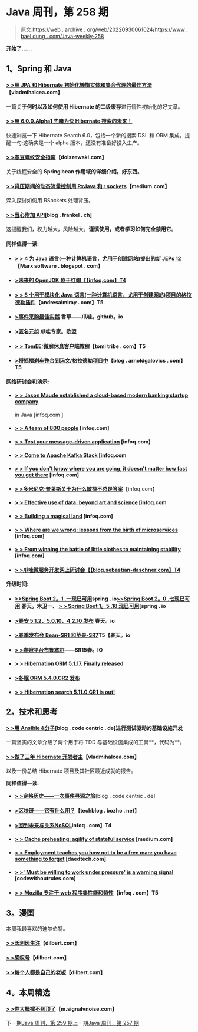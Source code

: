# Java 周刊，第 258 期

> 原文:[https://web . archive . org/web/20220930061024/https://www . bael dung . com/Java-weekly-258](https://web.archive.org/web/20220930061024/https://www.baeldung.com/java-weekly-258)

**开始了……**

## **1。Spring 和 Java**

#### [**> >用 JPA 和 Hibernate 初始化懒惰实体和集合代理的最佳方法**](https://web.archive.org/web/20220526041212/https://vladmihalcea.com/initialize-lazy-proxies-collections-jpa-hibernate/)【vladmihalcea.com】

一篇关于**何时以及如何使用 Hibernate 的二级缓存**进行惰性初始化的好文章。

#### [**> >用 6.0.0.Alpha1 先睹为快 Hibernate 搜索的未来！**](https://web.archive.org/web/20220526041212/http://in.relation.to/2018/11/29/hibernate-search-6-0-0-Alpha1/)

快速浏览一下 Hibernate Search 6.0，包括一个新的搜索 DSL 和 ORM 集成。提醒一句:这确实是一个 alpha 版本，还没有准备好投入生产。

#### [**> >春豆螺纹安全指南**](https://web.archive.org/web/20220526041212/http://dolszewski.com/spring/spring-bean-thread-safety-guide/)【dolszewski.com】

关于线程安全的 **Spring bean 作用域的详细介绍。好东西。**

#### [**> >背压期间的动态流量控制用 RxJava 和 r sockets**](https://web.archive.org/web/20220526041212/https://medium.com/@lahtela/dynamic-flow-control-during-backpressure-with-rxjava-and-rsockets-41e369cda122)【medium.com】

深入探讨如何用 RSockets 处理背压。

#### [**> >当心附加 API**](https://web.archive.org/web/20220526041212/https://blog.frankel.ch/jvm-security/4/)[blog . frankel . ch]

这提醒我们，权力越大，风险越大。**谨慎使用，或者学习如何完全禁用它**。

#### **同样值得一读:**

*   #### [**> > 4 为 Java 语言(一种计算机语言，尤用于创建网站)提出的新 JEPs 12**](https://web.archive.org/web/20220526041212/https://marxsoftware.blogspot.com/2018/11/5-new-jeps-proposed-for-java-12.html)【Marx software . blogspot . com】

*   #### [**>未来的 OpenJDK 位于红帽**【【infoq.com】T4](https://web.archive.org/web/20220526041212/https://www.infoq.com/news/2018/11/red-hat-openjdk-gc-Nov18)

*   #### [**> > 5 个用于模块化 Java 语言(一种计算机语言，尤用于创建网站)项目的格拉德勒插件**](https://web.archive.org/web/20220526041212/http://andresalmiray.com/5-gradle-plugins-for-working-with-modular-java-projects/)【andresalmiray . com】T5

*   #### [**>事件采购最佳实践**](https://web.archive.org/web/20220526041212/https://vanilla-java.github.io/2018/11/28/Best-practices-for-Event-Sourcing.html) 香草——爪哇。github。io

*   #### [**>匿名元组**](https://web.archive.org/web/20220526041212/https://www.javaspecialists.eu/archive/Issue263.html) 爪哇专家。欧盟

*   #### [**> > TomEE:微廓休息客户端教程**](https://web.archive.org/web/20220526041212/https://www.tomitribe.com/blog/tomee-a-tutorial-on-microprofile-rest-client/)【tomi tribe . com】T5

*   #### [**>将摇摆刹车整合到玛文/格拉德勒项目中**](https://web.archive.org/web/20220526041212/https://blog.arnoldgalovics.com/integrating-swagger-brake-into-maven-gradle-projects/)【blog . arnoldgalovics . com】T5

#### **网络研讨会和演示:**

*   #### [**> > Jason Maude established a cloud-based modern banking startup company**](https://web.archive.org/web/20220526041212/https://www.infoq.com/podcasts/cloud-based-banking-startup-java)

    in Java [infoq.com ]
*   #### [**> > A team of 800 people**](https://web.archive.org/web/20220526041212/https://www.infoq.com/presentations/tfs-vsts-agile-culture) [infoq.com]

*   #### [**> > Test your message-driven application**](https://web.archive.org/web/20220526041212/https://www.infoq.com/presentations/testing-events-integration-messages) [infoq.com]

*   #### [**> > Come to Apache Kafka Stack**](https://web.archive.org/web/20220526041212/https://www.infoq.com/presentations/spring-kafka) [infoq.com

*   #### [**> > If you don't know where you are going, it doesn't matter how fast you get there**](https://web.archive.org/web/20220526041212/https://www.infoq.com/presentations/outcome-project-management) [infoq.com]

*   [**> >多米尼克·普莱斯关于为什么敏捷不总是答案**](https://web.archive.org/web/20220526041212/https://www.infoq.com/podcasts/agile-is-not-always-the-answer)【infoq.com】
*   #### [**> > Effective use of data: beyond art and science**](https://web.archive.org/web/20220526041212/https://www.infoq.com/presentations/data-techniques) [infoq.com

*   #### [**> > Building a magical land**](https://web.archive.org/web/20220526041212/https://www.infoq.com/presentations/ai-best-practices) [infoq.com]

*   #### [**> > Where are we wrong: lessons from the birth of microservices**](https://web.archive.org/web/20220526041212/https://www.infoq.com/presentations/google-microservices) [infoq.com]

*   #### [**> > From winning the battle of little clothes to maintaining stability**](https://web.archive.org/web/20220526041212/https://www.infoq.com/presentations/microservices-pitfalls-lessons) [infoq.com]

*   #### [**> >爪哇微服务开发网上研讨会**【【blog.sebastian-daschner.com】T4](https://web.archive.org/web/20220526041212/https://blog.sebastian-daschner.com/entries/microservices-java-webinar)

**升级时间:**

*   #### [**>>Spring Boot 2。1 .一现已可用**](https://web.archive.org/web/20220526041212/https://spring.io/blog/2018/11/30/spring-boot-2-1-1-available-now)spring . io[**>>Spring Boot 2。0 .七现已可用**](https://web.archive.org/web/20220526041212/https://spring.io/blog/2018/11/30/spring-boot-2-0-7-available-now) 春天。木卫一、 [**> > Spring Boot 1。5 .18 现已可用**](https://web.archive.org/web/20220526041212/https://spring.io/blog/2018/11/29/spring-boot-1-5-18-available-now)[spring . io

*   #### [**>春安 5.1.2、5.0.10、4.2.10 发布**](https://web.archive.org/web/20220526041212/https://spring.io/blog/2018/11/29/spring-security-5-1-2-5-0-10-4-2-10-released) 春天。io

*   #### [**>春季发布会 Bean-SR1 和苹果-SR7**](https://web.archive.org/web/20220526041212/https://spring.io/blog/2018/11/30/spring-session-bean-sr1-and-apple-sr7-released)T5【春天。io

*   #### [**> >春娥平台布鲁塞尔**](https://web.archive.org/web/20220526041212/https://spring.io/blog/2018/11/29/spring-io-platform-brussels-sr15)——SR15春。IO

*   #### [**> > Hibernation ORM 5.1.17\. Finally released**](https://web.archive.org/web/20220526041212/http://in.relation.to/2018/11/28/hibernate-orm-5117-final-release/)

*   #### [**>冬眠 ORM 5.4.0.CR2 发布**](https://web.archive.org/web/20220526041212/http://in.relation.to/2018/11/29/hibernate-orm-540-cr2-out/)

*   #### [**> > Hibernation search 5.11.0.CR1 is out!**](https://web.archive.org/web/20220526041212/http://in.relation.to/2018/12/05/hibernate-search-5-11-0-CR1/)

## **2。技术和思考**

#### [**> >用 Ansible &分子**](https://web.archive.org/web/20220526041212/https://blog.codecentric.de/en/2018/12/test-driven-infrastructure-ansible-molecule/)[blog . code centric . de]进行测试驱动的基础设施开发

一篇坚实的文章介绍了两个用于将 TDD 与基础设施集成的工具**，代码为**。

#### [**> >做了三年 Hibernate 开发者主**](https://web.archive.org/web/20220526041212/https://vladmihalcea.com/three-years-hibernate-developer-advocate/)【vladmihalcea.com】

以及一份总结 Hibernate 项目及其社区最近成就的报告。

**同样值得一读:**

*   [**> >定格历史——一次事件寻源之旅**](https://web.archive.org/web/20220526041212/https://blog.codecentric.de/en/2018/11/fixing-history-an-event-sourcing-journey/)[blog . code centric . de]
*   #### [**>区块链——它有什么用？**](https://web.archive.org/web/20220526041212/https://techblog.bozho.net/blockchain-what-is-it-good-for-slides/)【techblog . bozho . net】

*   #### [**>回到未来与关系**NoSQL](https://web.archive.org/web/20220526041212/https://www.infoq.com/articles/relational-nosql-fauna)infoq . com】T4

*   #### [**> > Cache preheating: agility of stateful service**](https://web.archive.org/web/20220526041212/https://medium.com/netflix-techblog/cache-warming-agility-for-a-stateful-service-2d3b1da82642) [medium.com]

*   #### [**> > Employment teaches you how not to be a free man: you have something to forget**](https://web.archive.org/web/20220526041212/https://daedtech.com/employment-teaches-you-how-not-to-be-a-free-agent-you-have-stuff-to-unlearn/) [daedtech.com]

*   #### [**> >' Must be willing to work under pressure' is a warning signal**](https://web.archive.org/web/20220526041212/https://codewithoutrules.com/2018/12/03/work-under-pressure/) [codewithoutrules.com]

*   #### [**> > Mozilla 专注于 web 程序集性能和特性**](https://web.archive.org/web/20220526041212/https://www.infoq.com/news/2018/11/mozilla-webassembly-performance)【infoq . com】T5

## **3。漫画**

本周我最喜欢的迪尔伯特。

#### [**> >沃利医生注**](https://web.archive.org/web/20220526041212/https://dilbert.com/strip/2018-12-05)【dilbert.com】

#### [**> >感叹号**](https://web.archive.org/web/20220526041212/https://dilbert.com/strip/2018-11-30)【dilbert.com】

#### [**> >每个人都是自己的老板**](https://web.archive.org/web/20220526041212/https://dilbert.com/strip/2018-11-29)【dilbert.com】

## **4。本周精选**

#### **[> >你大概撑不到顶了](https://web.archive.org/web/20220526041212/https://m.signalvnoise.com/youre-probably-won-t-make-it-to-the-top-8d2146abb790)**【m.signalvnoise.com】

下一期[Java 周刊，第 259 期](/web/20220526041212/https://www.baeldung.com/java-weekly-259)上一期[Java 周刊，第 257 期](/web/20220526041212/https://www.baeldung.com/java-weekly-257)